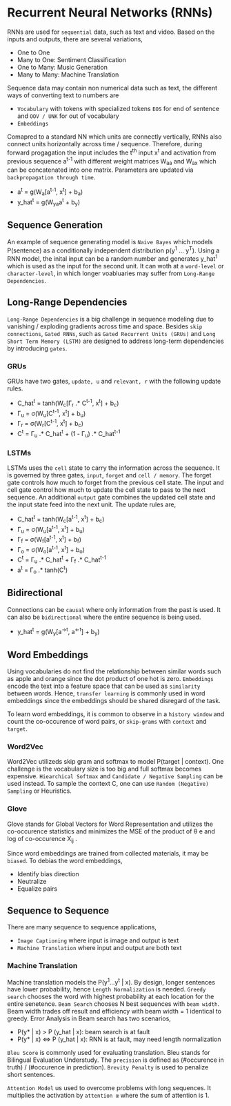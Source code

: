 #  Recurrent Neural Networks (RNNs)

RNNs are used for `sequential` data, such as text and video. Based on the inputs and outputs, there are several variations,

-   One to One
-   Many to One: Sentiment Classification
-   One to Many: Music Generation
-   Many to Many: Machine Translation

Sequence data may contain non numerical data such as text, the different ways of converting text to numbers are

-   `Vocabulary` with tokens with specialized tokens `EOS` for end of sentence and `OOV / UNK` for out of vocabulary
-   `Embeddings`

Comapred to a standard NN which units are connectly vertically, RNNs also connect units horizontally across time / sequence. Therefore, during forward progagation the input includes the t<sup>th</sup> input x<sup>t</sup> and activation from previous sequence a<sup>t-1</sup> with different weight matrices W<sub>aa</sub> and W<sub>ax</sub> which can be concatenated into one matrix. Parameters are updated via `backpropagation through time`.

-   a<sup>t</sup> = g(W<sub>a</sub>[a<sup>t-1</sup>, x<sup>t</sup>] + b<sub>a</sub>)
-   y_hat<sup>t</sup> = g(W<sub>ya</sub>a<sup>t</sup> + b<sub>y</sub>)


##  Sequence Generation

An example of sequence generating model is `Naive Bayes` which models P(sentence) as a conditionally independent distribution p(y<sup>1</sup> ... y<sup>T</sup>). Using a RNN model, the inital input can be a random number and generates y_hat<sup>1</sup> which is used as the input for the second unit. It can woth at a `word-level` or `character-level`, in which longer voabluaries may suffer from `Long-Range Dependencies`.

##  Long-Range Dependencies

`Long-Range Dependencies` is a big challenge in sequence modeling due to vanishing / exploding gradients across time and space. Besides `skip connections`, `Gated RNNs`, such as `Gated Recurrent Units (GRUs)` and `Long Short Term Memory (LSTM)` are designed to address long-term dependencies by introducing `gates`.

### GRUs

GRUs have two gates, `update, u` and `relevant, r` with the following update rules.

-   C_hat<sup>t</sup> = tanh(W<sub>c</sub>[Γ<sub>r</sub> .* C<sup>t-1</sup>, x<sup>t</sup>] + b<sub>c</sub>)
-   Γ<sub>u</sub> = σ(W<sub>u</sub>[C<sup>t-1</sup>, x<sup>t</sup>] + b<sub>u</sub>)
-   Γ<sub>r</sub> = σ(W<sub>r</sub>[C<sup>t-1</sup>, x<sup>t</sup>] + b<sub>c</sub>)
-   C<sup>t</sup> = Γ<sub>u</sub> .* C_hat<sup>t</sup> + (1 - Γ<sub>u</sub>) .* C_hat<sup>t-1</sup>

### LSTMs
LSTMs uses the `cell` state to carry the information across the sequence. It is governed by three gates, `input`, `forget` and `cell / memory`. The forget gate controls how much to forget from the previous cell state. The input and cell gate control how much to update the cell state to pass to the next sequence. An additional `output` gate combines the updated cell state and the input state feed into the next unit. The update rules are,

-   C_hat<sup>t</sup> = tanh(W<sub>c</sub>[a<sup>t-1</sup>, x<sup>t</sup>] + b<sub>c</sub>)
-   Γ<sub>u</sub> = σ(W<sub>u</sub>[a<sup>t-1</sup>, x<sup>t</sup>] + b<sub>u</sub>)
-   Γ<sub>f</sub> = σ(W<sub>f</sub>[a<sup>t-1</sup>, x<sup>t</sup>] + b<sub>f</sub>)
-   Γ<sub>o</sub> = σ(W<sub>o</sub>[a<sup>t-1</sup>, x<sup>t</sup>] + b<sub>o</sub>)
-   C<sup>t</sup> = Γ<sub>u</sub> .* C_hat<sup>t</sup> + Γ<sub>f</sub> .* C_hat<sup>t-1</sup>
-   a<sup>t</sup> = Γ<sub>o</sub> .* tanh(C<sup>t</sup>)

## Bidirectional

Connections can be `causal` where only information from the past is used. It can also be `bidirectional` where the entire sequence is being used.

-   y_hat<sup>t</sup> = g(W<sub>y</sub>[a<sup>->t</sup>, a<sup><-t</sup>] + b<sub>y</sub>)

## Word Embeddings

Using vocabularies do not find the relationship between similar words such as apple and orange since the dot product of one hot is zero. `Embeddings` encode the text into a feature space that can be used as `similarity` between words. Hence, `transfer learning` is commonly used in word embeddings since the embeddings should be shared disregard of the task.

To learn word embeddings, it is common to observe in a `history window` and count the co-occurence of word pairs, or `skip-grams` with `context` and `target`.

### Word2Vec

Word2Vec utilizeds skip gram and softmax to model P(target | context). One challenge is the vocabulary size is too big and full softmax becomes expensive. `Hiearchical Softmax` and `Candidate / Negative Sampling` can be used instead. To sample the context C, one can use `Random (Negative) Sampling` or Heuristics.

### Glove

Glove stands for Global Vectors for Word Representation and utilizes the co-occurence statistics and minimizes the MSE of the product of θ e and log of co-occurence X<sub>ij</sub> .

 Since word embeddings are trained from collected materials, it may be `biased`. To debias the word embeddings,

 -  Identify bias direction
 -  Neutralize
 -  Equalize pairs

## Sequence to Sequence

There are many sequence to sequence applications,

-   `Image Captioning` where input is image and output is text
-   `Machine Translation` where input and output are both text

### Machine Translation

Machine translation models the P(y<sup>1</sup>...y<sup>t</sup> | x). By design, longer sentences have lower probability, hence `Length Normalization` is needed. `Greedy search` chooses the word with highest probability at each location for the entire senetence. `Beam Search` chooses N best sequences with `beam width`. Beam width trades off result and efficiency with beam width = 1 identical to greedy. Error Analysis in Beam search has two scenarios,

-   P(y* | x) > P (y_hat | x): beam search is at fault
-   P(y* | x) <=> P (y_hat | x): RNN is at fault, may need length normalization

`Bleu Score` is commonly used for evaluating translation. Bleu stands for Bilingual Evaluation Understudy.
The `precision` is defined as (#occurence in truth) / (#occurence in prediction). `Brevity Penalty` is used to penalize short sentences.

`Attention Model` us used to overcome problems with long sequences. It multiplies the activation by `attention α` where the sum of attention is 1.
